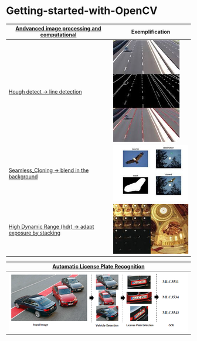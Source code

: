 # Getting-started-with-OpenCV

|[Andvanced image processing and computational](https://github.com/JeanJulesBigeard/Getting-started-with-OpenCV/tree/master/Andvanced%20image%20processing%20and%20computational)  | Exemplification |
| ------------- | ------------- |
| [Hough detect -> line detection](https://github.com/JeanJulesBigeard/Getting-started-with-OpenCV/blob/master/Andvanced%20image%20processing%20and%20computational/Hough%20detect.ipynb)  | ![alt text](https://github.com/JeanJulesBigeard/Getting-started-with-OpenCV/blob/master/Illustration/Hough_detect.jpeg)|
| [Seamless_Cloning -> blend in the background](https://github.com/JeanJulesBigeard/Getting-started-with-OpenCV/blob/master/Andvanced%20image%20processing%20and%20computational/Seamless_Cloning.ipynb)  | ![alt text](https://github.com/JeanJulesBigeard/Getting-started-with-OpenCV/blob/master/Illustration/seamless_clonning.jpeg) |
| [High Dynamic Range (hdr) -> adapt exposure by stacking](https://github.com/JeanJulesBigeard/Getting-started-with-OpenCV/blob/master/Andvanced%20image%20processing%20and%20computational/hdr.ipynb)  | ![alt text](https://github.com/JeanJulesBigeard/Getting-started-with-OpenCV/blob/master/Illustration/hdr.jpeg) |


      

|[Automatic License Plate Recognition](https://github.com/JeanJulesBigeard/Getting-started-with-OpenCV/tree/master/Automatic%20License%20Plate%20Recognition) |
| ------------- |
| ![alt text](https://github.com/JeanJulesBigeard/Getting-started-with-OpenCV/blob/master/Illustration/ALPD_3steps.png) |
